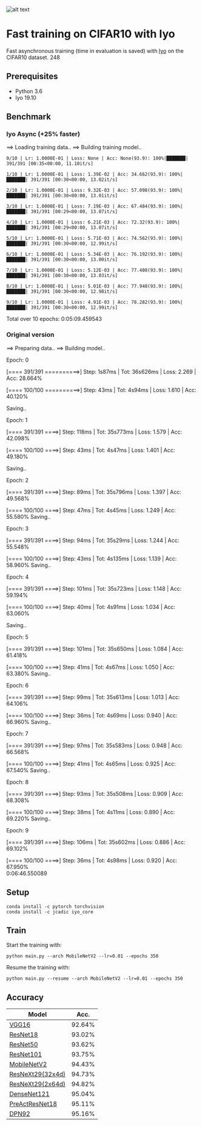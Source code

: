 ![alt text](https://raw.githubusercontent.com/JeanMaximilienCadic/CIFAR10-Iyo/master/img/cifar.jpg)

# Fast training on CIFAR10 with Iyo

Fast asynchronous training (time in evaluation is saved) with [Iyo](http://iyo.ai/) on the CIFAR10 dataset.
248
## Prerequisites
- Python 3.6
- Iyo 19.10

## Benchmark
### Iyo Async (+25% faster)
==> Loading training data..
==> Building training model..

```
0/10 | Lr: 1.0000E-01 | Loss: None | Acc: None(93.9): 100%|███████| 391/391 [00:35<00:00, 11.10it/s]

1/10 | Lr: 1.0000E-01 | Loss: 1.39E-02 | Acc: 34.662(93.9): 100%|███████| 391/391 [00:30<00:00, 13.02it/s]

2/10 | Lr: 1.0000E-01 | Loss: 9.32E-03 | Acc: 57.098(93.9): 100%|███████| 391/391 [00:30<00:00, 13.01it/s]

3/10 | Lr: 1.0000E-01 | Loss: 7.19E-03 | Acc: 67.484(93.9): 100%|███████| 391/391 [00:29<00:00, 13.07it/s]

4/10 | Lr: 1.0000E-01 | Loss: 6.21E-03 | Acc: 72.32(93.9): 100%|███████| 391/391 [00:29<00:00, 13.07it/s]

5/10 | Lr: 1.0000E-01 | Loss: 5.71E-03 | Acc: 74.562(93.9): 100%|███████| 391/391 [00:30<00:00, 12.99it/s]

6/10 | Lr: 1.0000E-01 | Loss: 5.34E-03 | Acc: 76.192(93.9): 100%|███████| 391/391 [00:30<00:00, 13.00it/s]

7/10 | Lr: 1.0000E-01 | Loss: 5.12E-03 | Acc: 77.408(93.9): 100%|███████| 391/391 [00:30<00:00, 13.03it/s]

8/10 | Lr: 1.0000E-01 | Loss: 5.01E-03 | Acc: 77.948(93.9): 100%|███████| 391/391 [00:30<00:00, 12.98it/s]

9/10 | Lr: 1.0000E-01 | Loss: 4.91E-03 | Acc: 78.282(93.9): 100%|███████| 391/391 [00:30<00:00, 12.99it/s]
```
Total over 10 epochs: 0:05:09.459543

### Original version
==> Preparing data..
==> Building model..

Epoch: 0

[==== 391/391 ==========>]  Step: 1s87ms | Tot: 36s626ms | Loss: 2.269 | Acc: 28.664%
 
[==== 100/100 ==========>]  Step: 43ms | Tot: 4s94ms | Loss: 1.610 | Acc: 40.120%

Saving..

Epoch: 1

[==== 391/391 ====>]  Step: 118ms | Tot: 35s773ms | Loss: 1.579 | Acc: 42.098%

[==== 100/100 ====>]  Step: 43ms | Tot: 4s47ms | Loss: 1.401 | Acc: 49.180%

Saving..

Epoch: 2

[==== 391/391 ====>]  Step: 89ms | Tot: 35s796ms | Loss: 1.397 | Acc: 49.568%

[==== 100/100 ====>]  Step: 47ms | Tot: 4s45ms | Loss: 1.249 | Acc: 55.580%
Saving..

Epoch: 3

[==== 391/391 ====>]  Step: 94ms | Tot: 35s29ms | Loss: 1.244 | Acc: 55.548%

[==== 100/100 ====>]  Step: 43ms | Tot: 4s135ms | Loss: 1.139 | Acc: 58.960%
Saving..

Epoch: 4

[==== 391/391 ====>]  Step: 101ms | Tot: 35s723ms | Loss: 1.148 | Acc: 59.194%

[==== 100/100 ====>]  Step: 40ms | Tot: 4s91ms | Loss: 1.034 | Acc: 63.060%

Saving..

Epoch: 5

[==== 391/391 ====>]  Step: 101ms | Tot: 35s650ms | Loss: 1.084 | Acc: 61.418%

[==== 100/100 ====>]  Step: 41ms | Tot: 4s67ms | Loss: 1.050 | Acc: 63.380%
Saving..

Epoch: 6

[==== 391/391 ====>]  Step: 99ms | Tot: 35s613ms | Loss: 1.013 | Acc: 64.106%

[==== 100/100 ====>]  Step: 36ms | Tot: 4s69ms | Loss: 0.940 | Acc: 66.960%
Saving..

Epoch: 7

[==== 391/391 ====>]  Step: 97ms | Tot: 35s583ms | Loss: 0.948 | Acc: 66.568%

[==== 100/100 ====>]  Step: 41ms | Tot: 4s65ms | Loss: 0.925 | Acc: 67.540%
Saving..

Epoch: 8

[==== 391/391 ====>]  Step: 93ms | Tot: 35s508ms | Loss: 0.909 | Acc: 68.308%  

[==== 100/100 ====>]  Step: 38ms | Tot: 4s11ms | Loss: 0.890 | Acc: 69.220%
Saving..

Epoch: 9

[==== 391/391 ====>]  Step: 106ms | Tot: 35s602ms | Loss: 0.886 | Acc: 69.102%            

[==== 100/100 ====>]  Step: 36ms | Tot: 4s98ms | Loss: 0.920 | Acc: 67.950%                                                                      
0:06:46.550089



## Setup
```
conda install -c pytorch torchvision
conda install -c jcadic iyo_core
```

## Train
Start the training with:
```
python main.py --arch MobileNetV2 --lr=0.01 --epochs 350
```

Resume the training with:
```
python main.py --resume --arch MobileNetV2 --lr=0.01 --epochs 350
```


## Accuracy
| Model             | Acc.        |
| ----------------- | ----------- |
| [VGG16](https://arxiv.org/abs/1409.1556)              | 92.64%      |
| [ResNet18](https://arxiv.org/abs/1512.03385)          | 93.02%      |
| [ResNet50](https://arxiv.org/abs/1512.03385)          | 93.62%      |
| [ResNet101](https://arxiv.org/abs/1512.03385)         | 93.75%      |
| [MobileNetV2](https://arxiv.org/abs/1801.04381)       | 94.43%      |
| [ResNeXt29(32x4d)](https://arxiv.org/abs/1611.05431)  | 94.73%      |
| [ResNeXt29(2x64d)](https://arxiv.org/abs/1611.05431)  | 94.82%      |
| [DenseNet121](https://arxiv.org/abs/1608.06993)       | 95.04%      |
| [PreActResNet18](https://arxiv.org/abs/1603.05027)    | 95.11%      |
| [DPN92](https://arxiv.org/abs/1707.01629)             | 95.16%      |

